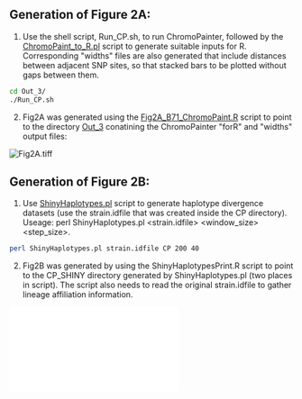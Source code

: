 ## Generation of Figure 2A:
1. Use the shell script, Run_CP.sh, to run ChromoPainter, followed by the [ChromoPaint_to_R.pl](/Fig2/ChromoPaint_to_R.pl) script to generate suitable inputs for R. Corresponding "widths" files are also generated that include distances between adjacent SNP sites, so that stacked bars to be plotted without gaps between them.
```bash
cd Out_3/
./Run_CP.sh
```
2. Fig2A was generated using the [Fig2A_B71_ChromoPaint.R](/Fig2/Fig2A_B71_ChromoPaint.R) script to point to the directory [Out_3](/Fig2/Out_3.tar.gz) conatining the ChromoPainter "forR" and "widths" output files:

![Fig2A.tiff](/Fig2/Fig2A.tiff)

## Generation of Figure 2B:
1. Use [ShinyHaplotypes.pl](/ShinyHaplotypes/ShinyHaplotypes.pl) script to generate haplotype divergence datasets (use the strain.idfile that was created inside the CP directory). Useage: perl ShinyHaplotypes.pl <strain.idfile> <CPdir> <window_size> <step_size>.
```bash
perl ShinyHaplotypes.pl strain.idfile CP 200 40
```
2. Fig2B was generated by using the ShinyHaplotypesPrint.R script to point to the CP_SHINY directory generated by ShinyHaplotypes.pl (two places in script). The script also needs to read the original strain.idfile to gather lineage affiliation information.
  
![Fig2B](/Fig2/B71_RepresentativeDonors.pdf)
